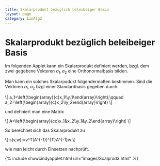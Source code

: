 ```yaml
---
title: Skalarprodukt bezüglich beleibeiger Basis
layout: page
category: LinAlg2
---
```

# Skalarprodukt bezüglich beleibeiger Basis

Im folgenden Applet kann ein Skalarprodukt definiert werden, bzgl. dem zwei gegebene
Vektoren $a_1,a_2$ eine Orthonormalbasis bilden.

Man kann  ein solches Skalarpodukt folgendermaßen bestimmen.
Sind die Vektoren $a_1,a_2$ bzgl einer Standardbasis gegeben durch

\\[
a_1=\left(\begin{array}{c}x_1\\\\y_1\end{array}\right);\qquad
a_2=\left(\begin{array}{c}x_2\\\\y_2\end{array}\right)
\\]

und definiert man eine Matrix

\\[
A=\left(\begin{array}{cc}x_1&x_2\\\\y_1&y_2\end{array}\right)
\\]

So berechnet sich das Skalarprodukt zu

\\[
s(v,w):=v^T(A^{-1})^{T}A^{-1}w
\\]

wie man leicht durch Einsetzen nachprüft.

{% include showcindyapplet.html url="images/Scalprod3.html" %}

